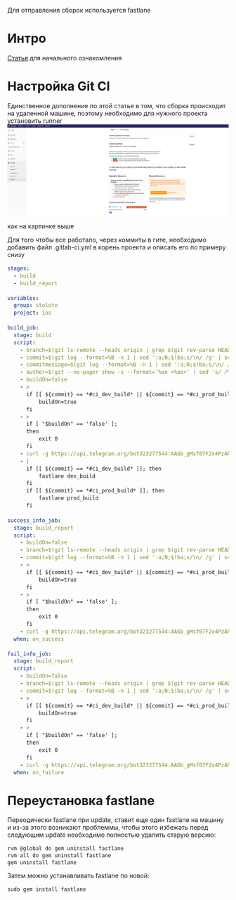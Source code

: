 Для отправления сборок используется fastlane

# Интро

[Статья](https://www.raywenderlich.com/136168/fastlane-tutorial-getting-started-2) для начального ознакомления 


# Настройка Git CI

Единственное дополнение по этой статье в том, что сборка происходит на удаленной машине, поэтому необходимо для нужного проекта установить runner  
![fastlane_ci_runner](images/Fastlane/fastlane_ci_runner.png)  

как на картинке выше  


Для того чтобы все работало, через коммиты в гите, необходимо добавить файл .gitlab-ci.yml в корень проекта и описать его по примеру снизу  

```YAML
stages:
  - build
  - build_report

variables:
  group: stoloto
  project: ios

build_job:
  stage: build
  script:
    - branch=$(git ls-remote --heads origin | grep $(git rev-parse HEAD) | cut -d / -f 3)
    - commit=$(git log --format=%B -n 1 | sed ':a;N;$!ba;s/\n/ /g' | sed 's/ /%20/g')
    - commitmessage=$(git log --format=%B -n 1 | sed ':a;N;$!ba;s/\n/ /g' | sed 's/ /%20/g' | sed 's/#ci_dev_build%20//g' | sed 's/#ci_prod_build%20//g' )
    - author=$(git --no-pager show -s --format='%an <%ae>' | sed 's/ /%20/g')
    - buildOn=false
    - >
      if [[ ${commit} == *#ci_dev_build* || ${commit} == *#ci_prod_build* ]]; then
          buildOn=true
      fi
    - >
      if [ "$buildOn" == 'false' ];
      then
          exit 0
      fi
    - curl -g https://api.telegram.org/bot323277544:AAGb_gMsf07F2x4PzAhQXNiKL8Qbk5zhWdc/sendMessage\?chat_id=-1001302491618\&text\=\*Building\*%20\[$project\]\(https://git.finch.fm/$group/$project/pipelines\)\($branch\)%20by%20$author%20-%20$commitmessage
    - |
      if [[ ${commit} == *#ci_dev_build* ]]; then
          fastlane dev_build
      fi
      if [[ ${commit} == *#ci_prod_build* ]]; then
          fastlane prod_build
      fi

success_info_job:
  stage: build_report
  script:
    - buildOn=false
    - branch=$(git ls-remote --heads origin | grep $(git rev-parse HEAD) | cut -d / -f 3)
    - commit=$(git log --format=%B -n 1 | sed ':a;N;$!ba;s/\n/ /g' | sed 's/ /%20/g')
    - >
      if [[ ${commit} == *#ci_dev_build* || ${commit} == *#ci_prod_build* ]]; then
          buildOn=true
      fi
    - >
      if [ "$buildOn" == 'false' ];
      then
          exit 0
      fi
    - curl -g https://api.telegram.org/bot323277544:AAGb_gMsf07F2x4PzAhQXNiKL8Qbk5zhWdc/sendMessage\?chat_id=-1001302491618\&text\=\*Success\*%20\[$project\]\(https://git.finch.fm/$group/$project/pipelines\)\($branch\)
  when: on_success

fail_info_job:
  stage: build_report
  script:
    - buildOn=false
    - branch=$(git ls-remote --heads origin | grep $(git rev-parse HEAD) | cut -d / -f 3)
    - commit=$(git log --format=%B -n 1 | sed ':a;N;$!ba;s/\n/ /g' | sed 's/ /%20/g')
    - >
      if [[ ${commit} == *#ci_dev_build* || ${commit} == *#ci_prod_build* ]]; then
          buildOn=true
      fi
    - >
      if [ "$buildOn" == 'false' ];
      then
          exit 0
      fi
    - curl -g https://api.telegram.org/bot323277544:AAGb_gMsf07F2x4PzAhQXNiKL8Qbk5zhWdc/sendMessage\?chat_id=-1001302491618\&text\=\*UnSuccess\*%20\[$project\]\(https://git.finch.fm/$group/$project/pipelines\)\($branch\)
  when: on_failure

```

# Переустановка fastlane

Переодически fastlane при update, ставит еще один fastlane на машину и из-за этого возникают проблеммы, чтобы этого избежать перед следующим update необходимо полностью удалить старую версию:  

```
rvm @global do gem uninstall fastlane 
rvm all do gem uninstall fastlane
gem uninstall fastlane
```

Затем можно устанавливать fastlane по новой:  

```
sudo gem install fastlane
```